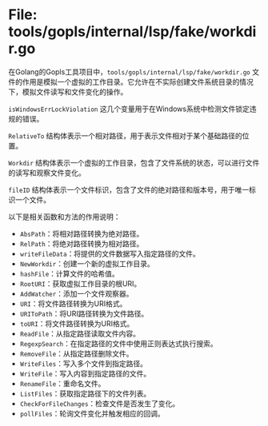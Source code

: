 # File: tools/gopls/internal/lsp/fake/workdir.go

在Golang的Gopls工具项目中，`tools/gopls/internal/lsp/fake/workdir.go` 文件的作用是模拟一个虚拟的工作目录。它允许在不实际创建文件系统目录的情况下，模拟文件读写和文件变化的操作。

`isWindowsErrLockViolation` 这几个变量用于在Windows系统中检测文件锁定违规的错误。

`RelativeTo` 结构体表示一个相对路径，用于表示文件相对于某个基础路径的位置。

`Workdir` 结构体表示一个虚拟的工作目录，包含了文件系统的状态，可以进行文件的读写和观察文件变化。

`fileID` 结构体表示一个文件标识，包含了文件的绝对路径和版本号，用于唯一标识一个文件。

以下是相关函数和方法的作用说明：

- `AbsPath`：将相对路径转换为绝对路径。
- `RelPath`：将绝对路径转换为相对路径。
- `writeFileData`：将提供的文件数据写入指定路径的文件。
- `NewWorkdir`：创建一个新的虚拟工作目录。
- `hashFile`：计算文件的哈希值。
- `RootURI`：获取虚拟工作目录的根URI。
- `AddWatcher`：添加一个文件观察器。
- `URI`：将文件路径转换为URI格式。
- `URIToPath`：将URI路径转换为文件路径。
- `toURI`：将文件路径转换为URI格式。
- `ReadFile`：从指定路径读取文件内容。
- `RegexpSearch`：在指定路径的文件中使用正则表达式执行搜索。
- `RemoveFile`：从指定路径删除文件。
- `WriteFiles`：写入多个文件到指定路径。
- `WriteFile`：写入内容到指定路径的文件。
- `RenameFile`：重命名文件。
- `ListFiles`：获取指定路径下的文件列表。
- `CheckForFileChanges`：检查文件是否发生了变化。
- `pollFiles`：轮询文件变化并触发相应的回调。

